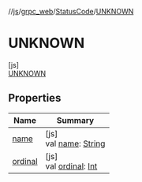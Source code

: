 //[js](../../../../index.md)/[grpc_web](../../index.md)/[StatusCode](../index.md)/[UNKNOWN](index.md)

# UNKNOWN

[js]\
[UNKNOWN](index.md)

## Properties

| Name | Summary |
|---|---|
| [name](index.md#-372974862%2FProperties%2F234436643) | [js]<br>val [name](index.md#-372974862%2FProperties%2F234436643): [String](https://kotlinlang.org/api/latest/jvm/stdlib/kotlin/-string/index.html) |
| [ordinal](index.md#-739389684%2FProperties%2F234436643) | [js]<br>val [ordinal](index.md#-739389684%2FProperties%2F234436643): [Int](https://kotlinlang.org/api/latest/jvm/stdlib/kotlin/-int/index.html) |
